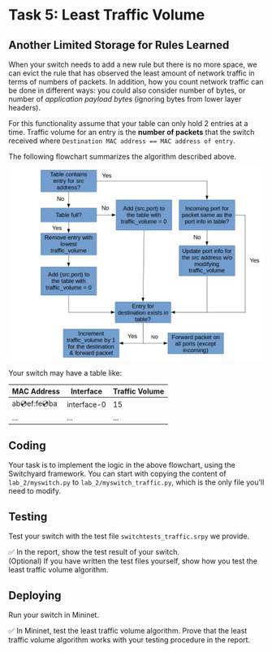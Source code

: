 # Task 5: Least Traffic Volume

## Another Limited Storage for Rules Learned

When your switch needs to add a new rule but there is no more space, we can evict the rule that has observed the least amount of network traffic in terms of numbers of packets. In addition, how you count network traffic can be done in different ways: you could also consider number of bytes, or number of *application payload bytes* (ignoring bytes from lower layer headers).

For this functionality assume that your table can only hold 2 entries at a time. Traffic volume for an entry is the **number of packets** that the switch received where `Destination MAC address == MAC address of entry`.

The following flowchart summarizes the algorithm described above.

![flowchart](./assets/traffic_flow.jpg)

Your switch may have a table like:

| MAC Address       | Interface   | Traffic Volume |
| ----------------- | ----------- | -------------- |
| ab:cd:ef:fe:cd:ba | interface-0 | 15             |
| ...               | ...         | ...            |

## Coding

Your task is to implement the logic in the above flowchart, using the Switchyard framework. You can start with copying the content of `lab_2/myswitch.py` to `lab_2/myswitch_traffic.py`, which is the only file you'll need to modify.

## Testing

Test your switch with the test file `switchtests_traffic.srpy` we provide.

✅ In the report, show the test result of your switch.  
(Optional) If you have written the test files yourself, show how you test the least traffic volume algorithm.

## Deploying

Run your switch in Mininet.

✅ In Mininet, test the least traffic volume algorithm. Prove that the least traffic volume algorithm works with your testing procedure in the report.

